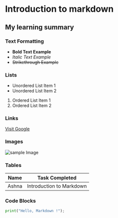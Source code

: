 # Introduction to markdown
## My learning summary 
### Text Formatting
- **Bold Text Example**
- *Italic Text Example*
- ~~Strikethrough Example~~
  
### Lists
- Unordered List Item 1
- Unordered List Item 2

1. Ordered List Item 1
2.  Ordered List Item 2
   
### Links
[Visit Google](https://www.google.com)

### Images
![sample Image](https://upload.wikimedia.org/wikipedia/commons/4/47/PNG_transparency_demonstration_1.png)

### Tables
| Name | Task Completed          |
|------|-------------------------|
| Ashna| Introduction to Markdown|

### Code Blocks
```python
print("Hello, Markdown !");

